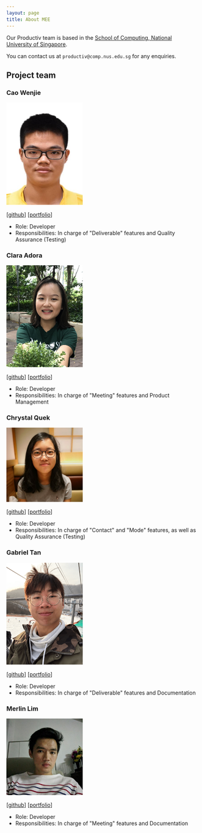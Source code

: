 ```yaml
---
layout: page
title: About MEE
---
```


Our Productiv team is based in the [School of Computing, National University of Singapore](http://www.comp.nus.edu.sg).

You can contact us at `productiv@comp.nus.edu.sg` for any enquiries.

## Project team

### Cao Wenjie

<img src="images/shadowezz.png" width="200px">

[[github](https://github.com/shadowezz)]
[[portfolio](team/johndoe.md)]

* Role: Developer
* Responsibilities: In charge of "Deliverable" features and Quality Assurance (Testing)

### Clara Adora

<img src="images/claraadora.png" width="200px">

[[github](https://github.com/claraadora)]
[[portfolio](team/claraadora.md)]

* Role: Developer
* Responsibilities: In charge of "Meeting" features and Product Management

### Chrystal Quek

<img src="images/chrystalquek.png" width="200px">

[[github](http://github.com/chrystalquek)] [[portfolio](team/chrystalquek.md)]

* Role: Developer
* Responsibilities: In charge of "Contact" and "Mode" features, as well as Quality Assurance (Testing)

### Gabriel Tan

<img src="images/gabztcr.png" width="200px">

[[github](http://github.com/gabztcr)]
[[portfolio](team/gabztcr.md)]

* Role: Developer
* Responsibilities: In charge of "Deliverable" features and Documentation

### Merlin Lim

<img src="images/merlinlim.png" width="200px">

[[github](https://github.com/MerlinLim)]
[[portfolio](team/johndoe.md)]

* Role: Developer
* Responsibilities: In charge of "Meeting" features and Documentation
